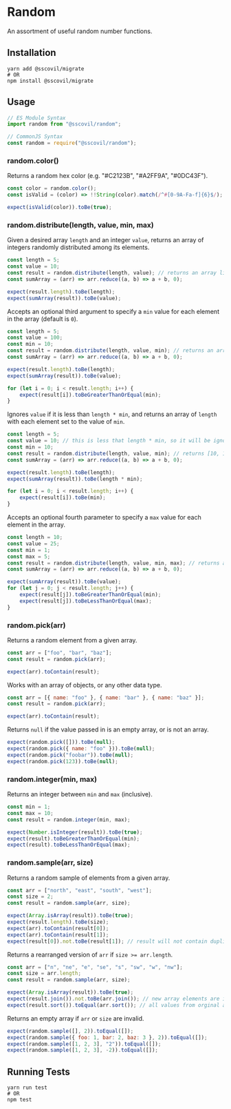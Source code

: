 # Random

An assortment of useful random number functions.

## Installation

```shell
yarn add @sscovil/migrate
# OR
npm install @sscovil/migrate
```

## Usage

```javascript
// ES Module Syntax
import random from "@sscovil/random";

// CommonJS Syntax
const random = require("@sscovil/random");
```

### random.color()

Returns a random hex color (e.g. "#C2123B", "#A2FF9A", "#0DC43F").

```javascript
const color = random.color();
const isValid = (color) => !!String(color).match(/^#[0-9A-Fa-f]{6}$/);

expect(isValid(color)).toBe(true);
```

### random.distribute(length, value, min, max)

Given a desired array `length` and an integer `value`, returns an array of integers randomly distributed among its
elements.

```javascript
const length = 5;
const value = 10;
const result = random.distribute(length, value); // returns an array like [0, 3, 1, 5, 1]
const sumArray = (arr) => arr.reduce((a, b) => a + b, 0);

expect(result.length).toBe(length);
expect(sumArray(result)).toBe(value);
```

Accepts an optional third argument to specify a `min` value for each element in the array (default is `0`).

```javascript
const length = 5;
const value = 100;
const min = 10;
const result = random.distribute(length, value, min); // returns an array like [11, 33, 24, 17, 15]
const sumArray = (arr) => arr.reduce((a, b) => a + b, 0);

expect(result.length).toBe(length);
expect(sumArray(result)).toBe(value);

for (let i = 0; i < result.length; i++) {
    expect(result[i]).toBeGreaterThanOrEqual(min);
}
```

Ignores `value` if it is less than `length * min`, and returns an array of `length` with each element set to the
value of `min`.

```javascript
const length = 5;
const value = 10; // this is less that length * min, so it will be ignored
const min = 10;
const result = random.distribute(length, value, min); // returns [10, 10, 10, 10, 10]
const sumArray = (arr) => arr.reduce((a, b) => a + b, 0);

expect(result.length).toBe(length);
expect(sumArray(result)).toBe(length * min);

for (let i = 0; i < result.length; i++) {
    expect(result[i]).toBe(min);
}
```

Accepts an optional fourth parameter to specify a `max` value for each element in the array.

```javascript
const length = 10;
const value = 25;
const min = 1;
const max = 5;
const result = random.distribute(length, value, min, max); // returns an array like [2, 2, 3, 3, 5, 4, 1, 1, 2, 2]
const sumArray = (arr) => arr.reduce((a, b) => a + b, 0);

expect(sumArray(result)).toBe(value);
for (let j = 0; j < result.length; j++) {
    expect(result[j]).toBeGreaterThanOrEqual(min);
    expect(result[j]).toBeLessThanOrEqual(max);
}
```

### random.pick(arr)

Returns a random element from a given array.

```javascript
const arr = ["foo", "bar", "baz"];
const result = random.pick(arr);

expect(arr).toContain(result);
```

Works with an array of objects, or any other data type.

```javascript
const arr = [{ name: "foo" }, { name: "bar" }, { name: "baz" }];
const result = random.pick(arr);

expect(arr).toContain(result);
```

Returns `null` if the value passed in is an empty array, or is not an array.

```javascript
expect(random.pick([])).toBe(null);
expect(random.pick({ name: "foo" })).toBe(null);
expect(random.pick("foobar")).toBe(null);
expect(random.pick(123)).toBe(null);
```

### random.integer(min, max)

Returns an integer between `min` and `max` (inclusive).

```javascript
const min = 1;
const max = 10;
const result = random.integer(min, max);

expect(Number.isInteger(result)).toBe(true);
expect(result).toBeGreaterThanOrEqual(min);
expect(result).toBeLessThanOrEqual(max);
```

### random.sample(arr, size)

Returns a random sample of elements from a given array.

```javascript
const arr = ["north", "east", "south", "west"];
const size = 2;
const result = random.sample(arr, size);

expect(Array.isArray(result)).toBe(true);
expect(result.length).toBe(size);
expect(arr).toContain(result[0]);
expect(arr).toContain(result[1]);
expect(result[0]).not.toBe(result[1]); // result will not contain duplicate values
```

Returns a rearranged version of `arr` if `size >= arr.length`.

```javascript
const arr = ["n", "ne", "e", "se", "s", "sw", "w", "nw"];
const size = arr.length;
const result = random.sample(arr, size);

expect(Array.isArray(result)).toBe(true);
expect(result.join()).not.toBe(arr.join()); // new array elements are in a different order
expect(result.sort()).toEqual(arr.sort()); // all values from orginal array are present
```

Returns an empty array if `arr` or `size` are invalid.

```javascript
expect(random.sample([], 2)).toEqual([]);
expect(random.sample({ foo: 1, bar: 2, baz: 3 }, 2)).toEqual([]);
expect(random.sample([1, 2, 3], "2")).toEqual([]);
expect(random.sample([1, 2, 3], -2)).toEqual([]);
```

## Running Tests

```shell
yarn run test
# OR
npm test
```

